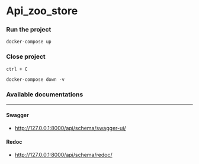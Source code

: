 # Api_zoo_store

### Run the project
```
docker-compose up
```

### Close project
```commandline
ctrl + C
```
```commandline
docker-compose down -v
```
### Available documentations
***
#### Swagger
- http://127.0.0.1:8000/api/schema/swagger-ui/

#### Redoc
- http://127.0.0.1:8000/api/schema/redoc/
